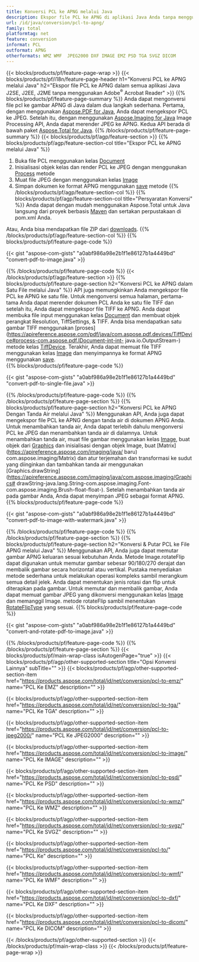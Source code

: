 ```yaml
---
title: Konversi PCL ke APNG melalui Java
description: Ekspor file PCL ke APNG di aplikasi Java Anda tanpa menggunakan aplikasi pihak ketiga
url: /id/java/conversion/pcl-to-apng/
family: total
platformtag: net
feature: conversion
informat: PCL
outformat: APNG
otherformats: WMZ WMF  JPEG2000 DXF IMAGE EMZ PSD TGA SVGZ DICOM
---
```

{{< blocks/products/pf/feature-page-wrap >}}
{{< blocks/products/pf/i18n/feature-page-header h1="Konversi PCL ke APNG melalui Java" h2="Ekspor file PCL ke APNG dalam semua aplikasi Java J2SE, J2EE, J2ME tanpa menggunakan Adobe<sup>&reg;</sup> Acrobat Reader" >}}
{{% blocks/products/pf/feature-page-summary %}}
Anda dapat mengonversi file pcl ke gambar APNG di Java dalam dua langkah sederhana. Pertama, dengan menggunakan [Aspose.PDF for Java](https://products.aspose.com/pdf/java/), Anda dapat mengekspor PCL ke JPEG. Setelah itu, dengan menggunakan [Aspose.Imaging for Java](https://products.aspose.com/imaging/java/) Image Processing API, Anda dapat merender JPEG ke APNG. Kedua API berada di bawah paket [Aspose.Total for Java](https://products.aspose.com/total/java/).
{{% /blocks/products/pf/feature-page-summary  %}}
{{< blocks/products/pf/agp/feature-section >}}
{{% blocks/products/pf/agp/feature-section-col title="Ekspor PCL ke APNG melalui Java" %}}
1. Buka file PCL menggunakan kelas [Document](https://apireference.aspose.com/pdf/java/com.aspose.pdf/Document)
2. Inisialisasi objek kelas dan render PCL ke JPEG dengan menggunakan [Process](https://apireference.aspose.com/pdf/java/com.aspose.pdf.devices/JpegDevice#process-com.aspose.pdf.Page-java.io.OutputStream-) metode
3. Muat file JPEG dengan menggunakan kelas [Image](https://apireference.aspose.com/imaging/java/com.aspose.imaging/Image)
4. Simpan dokumen ke format APNG menggunakan [save](https://apireference.aspose.com/imaging/java/com.aspose.imaging/Image#save-java.lang.String-com.aspose.imaging.ImageOptionsBase-) metode
{{% /blocks/products/pf/agp/feature-section-col %}}
{{% blocks/products/pf/agp/feature-section-col title="Persyaratan Konversi" %}}
Anda dapat dengan mudah menggunakan Aspose.Total untuk Java langsung dari proyek berbasis [Maven](https://repository.aspose.com/webapp/#/artifacts/browse/tree/General/repo/com/aspose/aspose-total) dan sertakan perpustakaan di pom.xml Anda.

Atau, Anda bisa mendapatkan file ZIP dari [downloads](https://downloads.aspose.com/total/java).
{{% /blocks/products/pf/agp/feature-section-col %}}
{{% blocks/products/pf/feature-page-code %}}

{{< gist "aspose-com-gists" "a0abf986a98e2b1f1e86127b1a4449bd" "convert-pdf-to-image.java" >}}


{{% /blocks/products/pf/feature-page-code %}}
{{< /blocks/products/pf/agp/feature-section >}}
{{% blocks/products/pf/feature-page-section  h2="Konversi PCL ke APNG dalam Satu File melalui Java" %}}
API juga memungkinkan Anda mengekspor file PCL ke APNG ke satu file. Untuk mengonversi semua halaman, pertama-tama Anda dapat merender dokumen PCL Anda ke satu file TIFF dan setelah itu, Anda dapat mengekspor file TIFF ke APNG. Anda dapat membuka file input menggunakan kelas [Document](https://apireference.aspose.com/pdf/java/com.aspose.pdf/Document) dan membuat objek perangkat Resolution, TiffSettings, & TIFF. Anda bisa mendapatkan satu gambar TIFF menggunakan [proses](https://apireference.aspose.com/pdf/java/com.aspose.pdf.devices/TiffDevice#process-com.aspose.pdf.IDocument-int-int- java.io.OutputStream-) metode kelas [TiffDevice](https://apireference.aspose.com/pdf/java/com.aspose.pdf.devices/TiffDevice). Terakhir, Anda dapat memuat file TIFF menggunakan kelas [Image](https://apireference.aspose.com/imaging/java/com.aspose.imaging/Image) dan menyimpannya ke format APNG menggunakan [save](https://apireference.aspose.com/imaging/java/com.aspose.imaging/Image#save-java.lang.String-com.aspose.imaging.ImageOptionsBase-).  
{{% blocks/products/pf/feature-page-code %}}

{{< gist "aspose-com-gists" "a0abf986a98e2b1f1e86127b1a4449bd" "convert-pdf-to-single-file.java" >}}

{{% /blocks/products/pf/feature-page-code  %}}
{{% /blocks/products/pf/feature-page-section %}}
{{% blocks/products/pf/feature-page-section  h2="Konversi PCL ke APNG Dengan Tanda Air melalui Java" %}}
Menggunakan API, Anda juga dapat mengekspor file PCL ke APNG dengan tanda air di dokumen APNG Anda. Untuk menambahkan tanda air, Anda dapat terlebih dahulu mengonversi PCL ke JPEG dan menambahkan tanda air di dalamnya. Untuk menambahkan tanda air, muat file gambar menggunakan kelas [Image](https://apireference.aspose.com/imaging/java/com.aspose.imaging/Image), buat objek dari [Graphics](https://apireference.aspose.com/imaging/java/com.aspose.imaging/Graphics) dan inisialisasi dengan objek Image, buat [Matrix](https://apireference.aspose.com/imaging/java/ baru) com.aspose.imaging/Matrix) dan atur terjemahan dan transformasi ke sudut yang diinginkan dan tambahkan tanda air menggunakan [Graphics.drawString](https://apireference.aspose.com/imaging/java/com.aspose.imaging/Graphics# drawString-java.lang.String-com.aspose.imaging.Font-com.aspose.imaging.Brush-float-float-). Setelah menambahkan tanda air pada gambar Anda, Anda dapat menyimpan JPEG sebagai format APNG. 
{{% blocks/products/pf/feature-page-code %}}

{{< gist "aspose-com-gists" "a0abf986a98e2b1f1e86127b1a4449bd" "convert-pdf-to-image-with-watermark.java" >}}

{{% /blocks/products/pf/feature-page-code  %}}
{{% /blocks/products/pf/feature-page-section %}}
{{% blocks/products/pf/feature-page-section  h2="Konversi & Putar PCL ke File APNG melalui Java" %}}
Menggunakan API, Anda juga dapat memutar gambar APNG keluaran sesuai kebutuhan Anda. Metode Image.rotateFlip dapat digunakan untuk memutar gambar sebesar 90/180/270 derajat dan membalik gambar secara horizontal atau vertikal. Pustaka menyediakan metode sederhana untuk melakukan operasi kompleks sambil merangkum semua detail jelek. Anda dapat menentukan jenis rotasi dan flip untuk diterapkan pada gambar. Untuk memutar dan membalik gambar, Anda dapat memuat gambar JPEG yang dikonversi menggunakan kelas [Image](https://apireference.aspose.com/imaging/java/com.aspose.imaging/Image) dan memanggil Image. metode rotateFlip sambil menentukan [RotateFlipType](https://apireference.aspose.com/imaging/java/com.aspose.imaging/RotateFlipType) yang sesuai. 
{{% blocks/products/pf/feature-page-code %}}

{{< gist "aspose-com-gists" "a0abf986a98e2b1f1e86127b1a4449bd" "convert-and-rotate-pdf-to-image.java" >}}

{{% /blocks/products/pf/feature-page-code  %}}
{{% /blocks/products/pf/feature-page-section %}}
{{< blocks/products/pf/main-wrap-class isAutogenPage="true" >}}
{{< blocks/products/pf/agp/other-supported-section title="Opsi Konversi Lainnya" subTitle="" >}}
{{< blocks/products/pf/agp/other-supported-section-item href="https://products.aspose.com/total/id/net/conversion/pcl-to-emz/" name="PCL Ke EMZ" description="" >}}

{{< blocks/products/pf/agp/other-supported-section-item href="https://products.aspose.com/total/id/net/conversion/pcl-to-tga/" name="PCL Ke TGA" description="" >}}

{{< blocks/products/pf/agp/other-supported-section-item href="https://products.aspose.com/total/id/net/conversion/pcl-to-jpeg2000/" name="PCL Ke JPEG2000" description="" >}}

{{< blocks/products/pf/agp/other-supported-section-item href="https://products.aspose.com/total/id/net/conversion/pcl-to-image/" name="PCL Ke IMAGE" description="" >}}

{{< blocks/products/pf/agp/other-supported-section-item href="https://products.aspose.com/total/id/net/conversion/pcl-to-psd/" name="PCL Ke PSD" description="" >}}

{{< blocks/products/pf/agp/other-supported-section-item href="https://products.aspose.com/total/id/net/conversion/pcl-to-wmz/" name="PCL Ke WMZ" description="" >}}

{{< blocks/products/pf/agp/other-supported-section-item href="https://products.aspose.com/total/id/net/conversion/pcl-to-svgz/" name="PCL Ke SVGZ" description="" >}}

{{< blocks/products/pf/agp/other-supported-section-item href="https://products.aspose.com/total/id/net/conversion/pcl-to/" name="PCL Ke" description="" >}}

{{< blocks/products/pf/agp/other-supported-section-item href="https://products.aspose.com/total/id/net/conversion/pcl-to-wmf/" name="PCL Ke WMF" description="" >}}

{{< blocks/products/pf/agp/other-supported-section-item href="https://products.aspose.com/total/id/net/conversion/pcl-to-dxf/" name="PCL Ke DXF" description="" >}}

{{< blocks/products/pf/agp/other-supported-section-item href="https://products.aspose.com/total/id/net/conversion/pcl-to-dicom/" name="PCL Ke DICOM" description="" >}}


{{< /blocks/products/pf/agp/other-supported-section >}}
{{< /blocks/products/pf/main-wrap-class >}}
{{< /blocks/products/pf/feature-page-wrap >}}